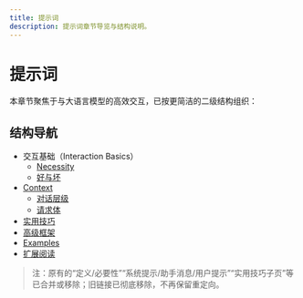 ```yaml
---
title: 提示词
description: 提示词章节导览与结构说明。
---
```


# 提示词

本章节聚焦于与大语言模型的高效交互，已按更简洁的二级结构组织：

## 结构导航

- 交互基础（Interaction Basics）
  - [Necessity](/prompts/interaction-basics/basics)
  - [好与坏](/prompts/interaction-basics/good-vs-bad)
- [Context](/prompts/context)
  - [对话层级](/prompts/context/dialogue-levels)
  - [请求体](/prompts/context/request-body)
- [实用技巧](/prompts/practical-tips)
- [高级框架](/prompts/advanced-frameworks)
- [Examples](/prompts/examples)
- [扩展阅读](/prompts/extended-reading)

> 注：原有的“定义/必要性”“系统提示/助手消息/用户提示”“实用技巧子页”等已合并或移除；旧链接已彻底移除，不再保留重定向。
